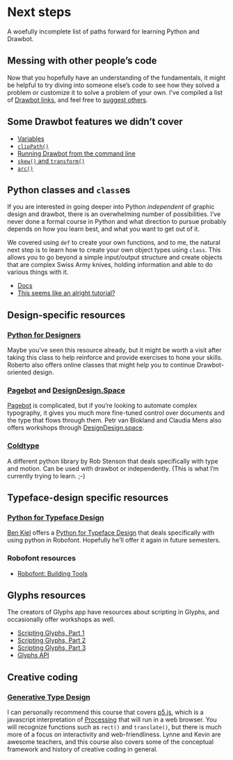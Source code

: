 # Next steps

A woefully incomplete list of paths forward for learning Python and Drawbot.

## Messing with other people’s code

Now that you hopefully have an understanding of the fundamentals, it might be helpful to try diving into someone else’s code to see how they solved a problem or customize it to solve a problem of your own. I’ve compiled a list of [Drawbot links](https://github.com/djrrb/Python-For-Visual-Designers-2020#additional-resources), and feel free to [suggest others](https://github.com/djrrb/Python-For-Visual-Designers-2020/issues).

## Some Drawbot features we didn’t cover

* [Variables](https://www.drawbot.com/content/variables.html)
* [`clipPath()`](https://www.drawbot.com/content/shapes/drawingPath.html#drawBot.clipPath)
* [Running Drawbot from the command line](https://github.com/typemytype/drawbot#using-drawbot-as-a-python-module)
* [`skew()` and `transform()`](https://www.drawbot.com/content/canvas/state.html#drawBot.skew)
* [`arc()`](https://www.drawbot.com/content/shapes/drawingPath.html#drawBot.arc)

## Python classes and `class`es

If you are interested in going deeper into Python _independent_ of graphic design and drawbot, there is an overwhelming number of possibilities. I’ve never done a formal course in Python and what direction to pursue probably depends on how you learn best, and what you want to get out of it.

We covered using `def` to create your own functions, and to me, the natural next step is to learn how to create your own object types using `class`. This allows you to go beyond a simple input/output structure and create objects that are complex Swiss Army knives, holding information and able to do various things with it.

* [Docs](https://docs.python.org/3/tutorial/classes.html)
* [This seems like an alright tutorial?](https://realpython.com/python3-object-oriented-programming/)

## Design-specific resources

### [Python for Designers](http://www.pythonfordesigners.com) 

Maybe you’ve seen this resource already, but it might be worth a visit after taking this class to help reinforce and provide exercises to hone your skills. Roberto also offers online classes that might help you to continue Drawbot-oriented design.

### [Pagebot](http://pagebot.io) and [DesignDesign.Space](https://designdesign.space)

[Pagebot](http://pagebot.io) is complicated, but if you’re looking to automate complex typography, it gives you much more fine-tuned control over documents and the type that flows through them. Petr van Blokland and Claudia Mens also offers workshops through [DesignDesign.space](https://designdesign.space).

### [Coldtype](https://coldtype.goodhertz.com)

A different python library by Rob Stenson that deals specifically with type and motion. Can be used with drawbot or independently. (This is what I’m currently trying to learn. ;-)

## Typeface-design specific resources

### [Python for Typeface Design](http://coopertype.org/event/basic_python_programming_for_typeface_design_fall2020)

[Ben Kiel](https://xyztype.com) offers a [Python for Typeface Design](http://coopertype.org/event/basic_python_programming_for_typeface_design_fall2020) that deals specifically with using python in Robofont. Hopefully he’ll offer it again in future semesters.

### Robofont resources

* [Robofont: Building Tools](https://robofont.com/documentation/building-tools/)

## Glyphs resources

The creators of Glyphs app have resources about scripting in Glyphs, and occasionally offer workshops as well.

* [Scripting Glyphs, Part 1](https://glyphsapp.com/learn/scripting-glyphs-part-1)
* [Scripting Glyphs, Part 2](https://glyphsapp.com/learn/scripting-glyphs-part-2)
* [Scripting Glyphs, Part 3](https://glyphsapp.com/learn/scripting-glyphs-part-3)
* [Glyphs API](https://docu.glyphsapp.com)

## Creative coding

### [Generative Type Design](http://coopertype.org/event/generative_type_fall2020)

I can personally recommend this course that covers [p5.js](https://p5js.org), which is a javascript interpretation of [Processing](https://processing.org) that will run in a web browser. You will recognize functions such as `rect()` and `translate()`, but there is much more of a focus on interactivity and web-friendliness. Lynne and Kevin are awesome teachers, and this course also covers some of the conceptual framework and history of creative coding in general.